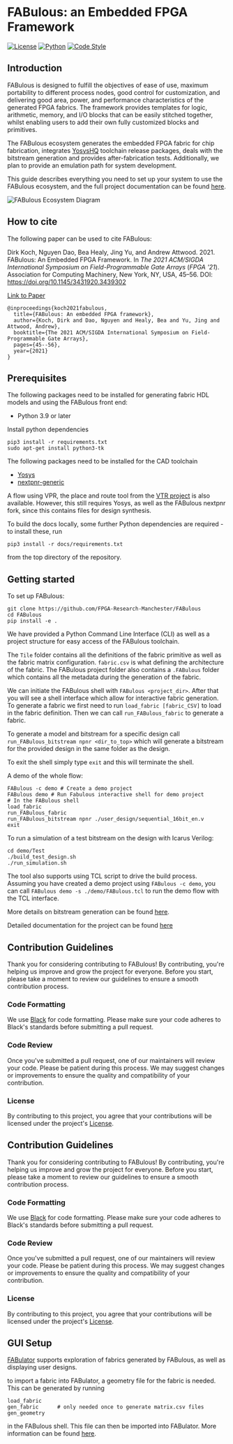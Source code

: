 # FABulous: an Embedded FPGA Framework

[![License](https://img.shields.io/badge/License-Apache%202.0-blue.svg)](https://opensource.org/licenses/Apache-2.0)
[![Python](https://img.shields.io/badge/Python-3.9-3776AB.svg?style=flat&logo=python&logoColor=white)](https://www.python.org)
[![Code Style](https://img.shields.io/badge/code%20style-black-000000.svg)](https://github.com/psf/black)

## Introduction

FABulous is designed to fulfill the objectives of ease of use, maximum portability to different process nodes, good control for customization, and delivering good area, power, and performance characteristics of the generated FPGA fabrics. The framework provides templates for logic, arithmetic, memory, and I/O blocks that can be easily stitched together, whilst enabling users to add their own fully customized blocks and primitives.

The FABulous ecosystem generates the embedded FPGA fabric for chip fabrication, integrates
[YosysHQ](https://github.com/YosysHQ/oss-cad-suite-build)
toolchain release packages, deals with the bitstream generation and provides after-fabrication tests. Additionally, we plan to provide an emulation path for system development.

This guide describes everything you need to set up your system to use the FABulous ecosystem, and the full project documentation can be found [here](https://fabulous.readthedocs.io/en/latest/).

![FABulous Ecosystem Diagram](docs/source/figs/fabulous_ecosystem.png)

## How to cite

The following paper can be used to cite FABulous:

Dirk Koch, Nguyen Dao, Bea Healy, Jing Yu, and Andrew Attwood. 2021. FABulous: An Embedded FPGA Framework. In <i>The 2021 ACM/SIGDA International Symposium on Field-Programmable Gate Arrays</i> (<i>FPGA '21</i>). Association for Computing Machinery, New York, NY, USA, 45–56. DOI: https://doi.org/10.1145/3431920.3439302

[Link to Paper](https://dl.acm.org/doi/pdf/10.1145/3431920.3439302)

```
@inproceedings{koch2021fabulous,
  title={FABulous: An embedded FPGA framework},
  author={Koch, Dirk and Dao, Nguyen and Healy, Bea and Yu, Jing and Attwood, Andrew},
  booktitle={The 2021 ACM/SIGDA International Symposium on Field-Programmable Gate Arrays},
  pages={45--56},
  year={2021}
}
```

## Prerequisites

The following packages need to be installed for generating fabric HDL models and using the FABulous front end:

- Python 3.9 or later

Install python dependencies

```
pip3 install -r requirements.txt
sudo apt-get install python3-tk
```

The following packages need to be installed for the CAD toolchain

- [Yosys](https://github.com/YosysHQ/yosys)
- [nextpnr-generic](https://github.com/YosysHQ/nextpnr#nextpnr-generic)

A flow using VPR, the place and route tool from the [VTR project](https://github.com/verilog-to-routing/vtr-verilog-to-routing) is also available. However, this still requires Yosys, as well as the FABulous nextpnr fork, since this contains files for design synthesis.

To build the docs locally, some further Python dependencies are required - to install these, run
```
pip3 install -r docs/requirements.txt
```
from the top directory of the repository.

## Getting started

To set up FABulous:

```
git clone https://github.com/FPGA-Research-Manchester/FABulous
cd FABulous
pip install -e .
```

We have provided a Python Command Line Interface (CLI) as well as a project structure for easy access of the FABulous toolchain.

The `Tile` folder contains all the definitions of the fabric primitive as well as the fabric matrix configuration. `fabric.csv` is what defining the architecture of the fabric. The FABulous project folder also contains a `.FABulous` folder which contains all the metadata during the generation of the fabric.

We can initiate the FABulous shell with `FABulous <project_dir>`. After that you will see a shell interface which allow for interactive fabric generation. To generate a fabric we first need to run `load_fabric [fabric_CSV]` to load in the fabric definition. Then we can call `run_FABulous_fabric` to generate a fabric.

To generate a model and bitstream for a specific design call `run_FABulous_bitstream npnr <dir_to_top>` which will
generate a bitstream for the provided design in the same folder as the design.

To exit the shell simply type `exit` and this will terminate the shell.

A demo of the whole flow:

```
FABulous -c demo # Create a demo project
FABulous demo # Run Fabulous interactive shell for demo project
# In the FABulous shell
load_fabric
run_FABulous_fabric
run_FABulous_bitstream npnr ./user_design/sequential_16bit_en.v
exit
```

To run a simulation of a test bitstream on the design with Icarus Verilog:

```
cd demo/Test
./build_test_design.sh
./run_simulation.sh
```

The tool also supports using TCL script to drive the build process. Assuming you have created a demo project using
`FABulous -c demo`, you can call `FABulous demo -s ./demo/FABulous.tcl` to run the demo flow with the TCL interface.

More details on bitstream generation can be found [here](https://fabulous.readthedocs.io/en/latest/FPGA-to-bitstream/Bitstream%20generation.html).

Detailed documentation for the project can be found [here](https://fabulous.readthedocs.io/en/latest/index.html)

## Contribution Guidelines

Thank you for considering contributing to FABulous! By contributing, you're helping us improve and grow the project for everyone. Before you start, please take a moment to review our guidelines to ensure a smooth contribution process.

### Code Formatting

We use [Black](https://github.com/psf/black) for code formatting. Please make sure your code adheres to Black's standards before submitting a pull request.

### Code Review

Once you've submitted a pull request, one of our maintainers will review your code. Please be patient during this process. We may suggest changes or improvements to ensure the quality and compatibility of your contribution.

### License

By contributing to this project, you agree that your contributions will be licensed under the project's [License](https://opensource.org/licenses/Apache-2.0).

## Contribution Guidelines

Thank you for considering contributing to FABulous! By contributing, you're helping us improve and grow the project for everyone. Before you start, please take a moment to review our guidelines to ensure a smooth contribution process.

### Code Formatting

We use [Black](https://github.com/psf/black) for code formatting. Please make sure your code adheres to Black's standards before submitting a pull request.

### Code Review

Once you've submitted a pull request, one of our maintainers will review your code. Please be patient during this process. We may suggest changes or improvements to ensure the quality and compatibility of your contribution.

### License

By contributing to this project, you agree that your contributions will be licensed under the project's [License](https://opensource.org/licenses/Apache-2.0).


## GUI Setup

[FABulator](https://github.com/FPGA-Research-Manchester/FABulator)
supports exploration of fabrics generated
by FABulous, as well as displaying user 
designs.

to import a fabric into FABulator, a geometry file
for the fabric is needed. This can be generated by
running

```
load_fabric
gen_fabric      # only needed once to generate matrix.csv files
gen_geometry
```

in the FABulous shell. This file can then be imported
into FABulator. More information can be found
[here](https://github.com/FPGA-Research-Manchester/FABulator).